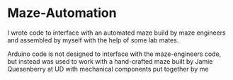 # Maze-Automation
I wrote code to interface with an automated maze build by maze engineers and assembled by myself with the help of some lab mates.

Arduino code is not designed to interface with the maze-engineers code, but instead was used to work with a hand-crafted maze built by Jamie Quesenberry at UD with mechanical components put together by me

